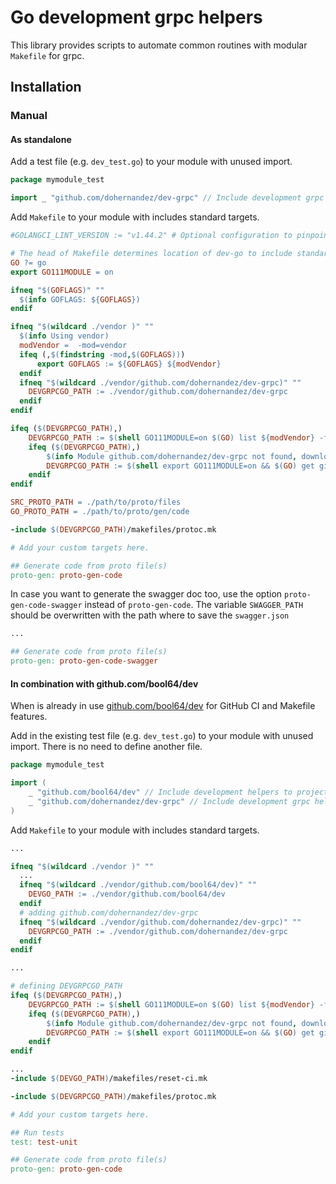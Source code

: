 # Go development grpc helpers

This library provides scripts to automate common routines with modular `Makefile` for grpc.

## Installation

### Manual

#### As standalone

Add a test file (e.g. `dev_test.go`) to your module with unused import.

```go
package mymodule_test

import _ "github.com/dohernandez/dev-grpc" // Include development grpc helpers to project. 
```

Add `Makefile` to your module with includes standard targets.

```Makefile
#GOLANGCI_LINT_VERSION := "v1.44.2" # Optional configuration to pinpoint golangci-lint version.

# The head of Makefile determines location of dev-go to include standard targets.
GO ?= go
export GO111MODULE = on

ifneq "$(GOFLAGS)" ""
  $(info GOFLAGS: ${GOFLAGS})
endif

ifneq "$(wildcard ./vendor )" ""
  $(info Using vendor)
  modVendor =  -mod=vendor
  ifeq (,$(findstring -mod,$(GOFLAGS)))
      export GOFLAGS := ${GOFLAGS} ${modVendor}
  endif
  ifneq "$(wildcard ./vendor/github.com/dohernandez/dev-grpc)" ""
  	DEVGRPCGO_PATH := ./vendor/github.com/dohernandez/dev-grpc
  endif
endif

ifeq ($(DEVGRPCGO_PATH),)
	DEVGRPCGO_PATH := $(shell GO111MODULE=on $(GO) list ${modVendor} -f '{{.Dir}}' -m github.com/bool64/dev)
	ifeq ($(DEVGRPCGO_PATH),)
    	$(info Module github.com/dohernandez/dev-grpc not found, downloading.)
    	DEVGRPCGO_PATH := $(shell export GO111MODULE=on && $(GO) get github.com/dohernandez/dev-grpc && $(GO) list -f '{{.Dir}}' -m github.com/dohernandez/dev-grpc)
	endif
endif

SRC_PROTO_PATH = ./path/to/proto/files
GO_PROTO_PATH = ./path/to/proto/gen/code

-include $(DEVGRPCGO_PATH)/makefiles/protoc.mk

# Add your custom targets here.

## Generate code from proto file(s)
proto-gen: proto-gen-code
```

In case you want to generate the swagger doc too, use the option `proto-gen-code-swagger` instead of `proto-gen-code`. The variable `SWAGGER_PATH` should be overwritten with the path where to save the `swagger.json`

```Makefile
...

## Generate code from proto file(s)
proto-gen: proto-gen-code-swagger
```

#### In combination with github.com/bool64/dev

When is already in use  [github.com/bool64/dev](github.com/bool64/dev) for GitHub CI and Makefile features.

Add in the existing test file (e.g. `dev_test.go`) to your module with unused import. There is no need to define another file.

```go
package mymodule_test

import (
	_ "github.com/bool64/dev" // Include development helpers to project.
    _ "github.com/dohernandez/dev-grpc" // Include development grpc helpers to project. 
)
```

Add `Makefile` to your module with includes standard targets.

```Makefile
...

ifneq "$(wildcard ./vendor )" ""
  ...
  ifneq "$(wildcard ./vendor/github.com/bool64/dev)" ""
  	DEVGO_PATH := ./vendor/github.com/bool64/dev
  endif
  # adding github.com/dohernandez/dev-grpc
  ifneq "$(wildcard ./vendor/github.com/dohernandez/dev-grpc)" ""
  	DEVGRPCGO_PATH := ./vendor/github.com/dohernandez/dev-grpc
  endif
endif

...

# defining DEVGRPCGO_PATH
ifeq ($(DEVGRPCGO_PATH),)
	DEVGRPCGO_PATH := $(shell GO111MODULE=on $(GO) list ${modVendor} -f '{{.Dir}}' -m github.com/bool64/dev)
	ifeq ($(DEVGRPCGO_PATH),)
    	$(info Module github.com/dohernandez/dev-grpc not found, downloading.)
    	DEVGRPCGO_PATH := $(shell export GO111MODULE=on && $(GO) get github.com/dohernandez/dev-grpc && $(GO) list -f '{{.Dir}}' -m github.com/dohernandez/dev-grpc)
	endif
endif

...
-include $(DEVGO_PATH)/makefiles/reset-ci.mk

-include $(DEVGRPCGO_PATH)/makefiles/protoc.mk

# Add your custom targets here.

## Run tests
test: test-unit

## Generate code from proto file(s)
proto-gen: proto-gen-code
```
